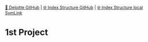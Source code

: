 [📁 Deloitte GitHub](/cerulean-circle-unlimited-2cu/product/partner-management/deloitte.md) | [🌐 Index Structure GitHub](/cerulean-circle-unlimited-2cu/product/partner-management/deloitte/1st-project.md) | [🌐 Index Structure local SymLink](./1st-project.entry.md)

# 1st Project
